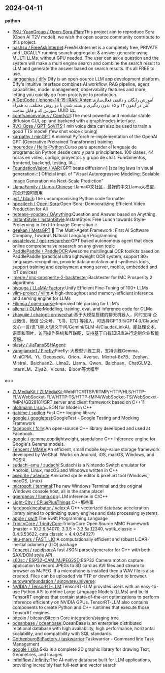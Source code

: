 ## 2024-04-11

#### python
* [PKU-YuanGroup / Open-Sora-Plan](https://github.com/PKU-YuanGroup/Open-Sora-Plan):This project aim to reproduce Sora (Open AI T2V model), we wish the open source community contribute to this project.
* [nashsu / FreeAskInternet](https://github.com/nashsu/FreeAskInternet):FreeAskInternet is a completely free, PRIVATE and LOCALLY running search aggregator & answer generate using MULTI LLMs, without GPU needed. The user can ask a question and the system will make a multi engine search and combine the search result to LLM and generate the answer based on search results. It's all FREE to use.
* [langgenius / dify](https://github.com/langgenius/dify):Dify is an open-source LLM app development platform. Dify's intuitive interface combines AI workflow, RAG pipeline, agent capabilities, model management, observability features and more, letting you quickly go from prototype to production.
* [AiGptCode / Iphone-14-15-IRAN-Anten](https://github.com/AiGptCode/Iphone-14-15-IRAN-Anten):آموزش رایگان و دائمی فعال‌سازی آنتن در آیفون ۱۴ و ۱۵ بدون ردگیری و بسته شدن با دو روش مختلف، به همراه سورس کد و فایل ساخت UUID یکتا
* [comfyanonymous / ComfyUI](https://github.com/comfyanonymous/ComfyUI):The most powerful and modular stable diffusion GUI, api and backend with a graph/nodes interface.
* [RVC-Boss / GPT-SoVITS](https://github.com/RVC-Boss/GPT-SoVITS):1 min voice data can also be used to train a good TTS model! (few shot voice cloning)
* [karpathy / minGPT](https://github.com/karpathy/minGPT):A minimal PyTorch re-implementation of the OpenAI GPT (Generative Pretrained Transformer) training
* [mouredev / Hello-Python](https://github.com/mouredev/Hello-Python):Curso para aprender el lenguaje de programación Python desde cero y para principiantes. 100 clases, 44 horas en vídeo, código, proyectos y grupo de chat. Fundamentos, frontend, backend, testing, IA...
* [FoundationVision / VAR](https://github.com/FoundationVision/VAR):[GPT beats diffusion🔥] [scaling laws in visual generation📈] Official impl. of "Visual Autoregressive Modeling: Scalable Image Generation via Next-Scale Prediction"
* [LlamaFamily / Llama-Chinese](https://github.com/LlamaFamily/Llama-Chinese):Llama中文社区，最好的中文Llama大模型，完全开源可商用
* [psf / black](https://github.com/psf/black):The uncompromising Python code formatter
* [hpcaitech / Open-Sora](https://github.com/hpcaitech/Open-Sora):Open-Sora: Democratizing Efficient Video Production for All
* [netease-youdao / QAnything](https://github.com/netease-youdao/QAnything):Question and Answer based on Anything.
* [InstantStyle / InstantStyle](https://github.com/InstantStyle/InstantStyle):InstantStyle: Free Lunch towards Style-Preserving in Text-to-Image Generation 🔥
* [geekan / MetaGPT](https://github.com/geekan/MetaGPT):🌟 The Multi-Agent Framework: First AI Software Company, Towards Natural Language Programming
* [assafelovic / gpt-researcher](https://github.com/assafelovic/gpt-researcher):GPT based autonomous agent that does online comprehensive research on any given topic
* [PaddlePaddle / PaddleOCR](https://github.com/PaddlePaddle/PaddleOCR):Awesome multilingual OCR toolkits based on PaddlePaddle (practical ultra lightweight OCR system, support 80+ languages recognition, provide data annotation and synthesis tools, support training and deployment among server, mobile, embedded and IoT devices)
* [jmerle / imc-prosperity-2-backtester](https://github.com/jmerle/imc-prosperity-2-backtester):Backtester for IMC Prosperity 2 algorithms
* [hiyouga / LLaMA-Factory](https://github.com/hiyouga/LLaMA-Factory):Unify Efficient Fine-Tuning of 100+ LLMs
* [vllm-project / vllm](https://github.com/vllm-project/vllm):A high-throughput and memory-efficient inference and serving engine for LLMs
* [Filimoa / open-parse](https://github.com/Filimoa/open-parse):Improved file parsing for LLM’s
* [allenai / OLMo](https://github.com/allenai/OLMo):Modeling, training, eval, and inference code for OLMo
* [zhayujie / chatgpt-on-wechat](https://github.com/zhayujie/chatgpt-on-wechat):基于大模型搭建的聊天机器人，同时支持 企业微信、微信 公众号、飞书、钉钉 等接入，可选择GPT3.5/GPT4.0/Claude/文心一言/讯飞星火/通义千问/Gemini/GLM-4/Claude/LinkAI，能处理文本、语音和图片，访问操作系统和互联网，支持基于自有知识库进行定制企业智能客服。
* [blasty / JiaTansSSHAgent](https://github.com/blasty/JiaTansSSHAgent):
* [yangjianxin1 / Firefly](https://github.com/yangjianxin1/Firefly):Firefly: 大模型训练工具，支持训练Gemma、MiniCPM、Yi、Deepseek、Orion、Xverse、Mixtral-8x7B、Zephyr、Mistral、Baichuan2、Llma2、Llama、Qwen、Baichuan、ChatGLM2、InternLM、Ziya2、Vicuna、Bloom等大模型

#### c++
* [ZLMediaKit / ZLMediaKit](https://github.com/ZLMediaKit/ZLMediaKit):WebRTC/RTSP/RTMP/HTTP/HLS/HTTP-FLV/WebSocket-FLV/HTTP-TS/HTTP-fMP4/WebSocket-TS/WebSocket-fMP4/GB28181/SRT server and client framework based on C++11
* [nlohmann / json](https://github.com/nlohmann/json):JSON for Modern C++
* [gabime / spdlog](https://github.com/gabime/spdlog):Fast C++ logging library.
* [google / googletest](https://github.com/google/googletest):GoogleTest - Google Testing and Mocking Framework
* [facebook / folly](https://github.com/facebook/folly):An open-source C++ library developed and used at Facebook.
* [google / gemma.cpp](https://github.com/google/gemma.cpp):lightweight, standalone C++ inference engine for Google's Gemma models.
* [Tencent / MMKV](https://github.com/Tencent/MMKV):An efficient, small mobile key-value storage framework developed by WeChat. Works on Android, iOS, macOS, Windows, and POSIX.
* [sudachi-emu / sudachi](https://github.com/sudachi-emu/sudachi):Sudachi is a Nintendo Switch emulator for Android, Linux, macOS and Windows written in C++
* [aseprite / aseprite](https://github.com/aseprite/aseprite):Animated sprite editor & pixel art tool (Windows, macOS, Linux)
* [microsoft / terminal](https://github.com/microsoft/terminal):The new Windows Terminal and the original Windows console host, all in the same place!
* [ggerganov / llama.cpp](https://github.com/ggerganov/llama.cpp):LLM inference in C/C++
* [Light-City / CPlusPlusThings](https://github.com/Light-City/CPlusPlusThings):C++那些事
* [facebookincubator / velox](https://github.com/facebookincubator/velox):A C++ vectorized database acceleration library aimed to optimizing query engines and data processing systems.
* [apple / swift](https://github.com/apple/swift):The Swift Programming Language
* [TrinityCore / TrinityCore](https://github.com/TrinityCore/TrinityCore):TrinityCore Open Source MMO Framework (master = 10.2.6.54070, 3.3.5 = 3.3.5a.12340, wotlk_classic = 3.4.3.53622, cata classic = 4.4.0.54027)
* [hku-mars / FAST_LIO](https://github.com/hku-mars/FAST_LIO):A computationally efficient and robust LiDAR-inertial odometry (LIO) package
* [Tencent / rapidjson](https://github.com/Tencent/rapidjson):A fast JSON parser/generator for C++ with both SAX/DOM style API
* [s60sc / ESP32-CAM_MJPEG2SD](https://github.com/s60sc/ESP32-CAM_MJPEG2SD):ESP32 Camera motion capture application to record JPEGs to SD card as AVI files and stream to browser as MJPEG. If a microphone is installed then a WAV file is also created. Files can be uploaded via FTP or downloaded to browser.
* [autowarefoundation / autoware.universe](https://github.com/autowarefoundation/autoware.universe):
* [NVIDIA / TensorRT-LLM](https://github.com/NVIDIA/TensorRT-LLM):TensorRT-LLM provides users with an easy-to-use Python API to define Large Language Models (LLMs) and build TensorRT engines that contain state-of-the-art optimizations to perform inference efficiently on NVIDIA GPUs. TensorRT-LLM also contains components to create Python and C++ runtimes that execute those TensorRT engines.
* [bitcoin / bitcoin](https://github.com/bitcoin/bitcoin):Bitcoin Core integration/staging tree
* [oceanbase / oceanbase](https://github.com/oceanbase/oceanbase):OceanBase is an enterprise distributed relational database with high availability, high performance, horizontal scalability, and compatibility with SQL standards.
* [GothenburgBitFactory / taskwarrior](https://github.com/GothenburgBitFactory/taskwarrior):Taskwarrior - Command line Task Management
* [google / skia](https://github.com/google/skia):Skia is a complete 2D graphic library for drawing Text, Geometries, and Images.
* [infiniflow / infinity](https://github.com/infiniflow/infinity):The AI-native database built for LLM applications, providing incredibly fast full-text and vector search
